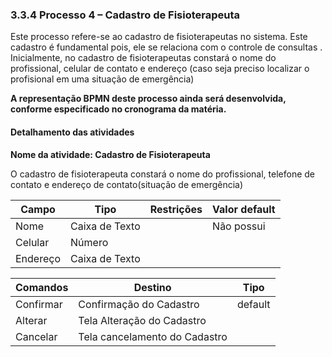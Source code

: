 ### 3.3.4 Processo 4 – Cadastro de Fisioterapeuta

Este processo refere-se ao cadastro de  fisioterapeutas no sistema. Este cadastro é fundamental pois, ele se relaciona com o controle de consultas . Inicialmente, no cadastro de fisioterapeutas 
constará o nome do profissional, celular de contato e endereço (caso seja preciso localizar o profisional em uma situação de emergência)

**A representação BPMN deste processo ainda será desenvolvida, conforme especificado no cronograma da matéria.**

#### Detalhamento das atividades

**Nome da atividade: Cadastro de Fisioterapeuta**

O cadastro de fisioterapeuta constará o nome do profissional, telefone de contato e endereço de contato(situação de emergência)

| **Campo**       | **Tipo**         | **Restrições** | **Valor default** |
| ---             | ---              | ---            | ---               |
| Nome            | Caixa de Texto   |                | Não possui        |
| Celular         | Número           |                |                   |
| Endereço        | Caixa de Texto   |                |                   |


| **Comandos**         |  **Destino**                   | **Tipo**          |
| ---                  | ---                            | ---               |
| Confirmar            |  Confirmação do Cadastro       | default           |
| Alterar              |  Tela Alteração do Cadastro    |                   |
| Cancelar             |  Tela cancelamento do Cadastro |                   |



